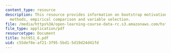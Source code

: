 ```yaml
---
content_type: resource
description: This resource provides information on bootstrap motivation, ensemble
  methods, empirical comparison and variable selection.
file: /media/https%3A/open-learning-course-data-rc.s3.amazonaws.com/hst-951j-medical-decision-support-fall-2005/c55def8eaf213f955bd15d19d24d41fd_hst951_6.pdf
file_type: application/pdf
resourcetype: Document
title: hst951_6.pdf
uid: c55def8e-af21-3f95-5bd1-5d19d24d41fd
---
```

